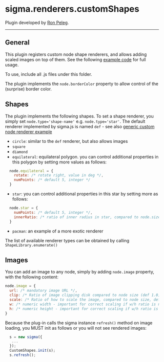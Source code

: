 sigma.renderers.customShapes
==================

Plugin developed by [Ron Peleg](https://github.com/rpeleg1970).

---
## General
This plugin registers custom node shape renderers, and allows adding scaled images on top of them. See the following [example code](../../examples/plugin-customShapes.html) for full usage.

To use, include all .js files under this folder.

The plugin implements the `node.borderColor` property to allow control of the (surprise) border color.

## Shapes
The plugin implements the following shapes. To set a shape renderer, you simply set `node.type='shape-name'` e.g. `node.type='star'`. The default renderer implemented by sigma.js is named `def` - see also [generic custom node renderer example](../../examples/custom-node-renderer.html)
  * `circle`: similar to the `def` renderer, but also allows images
  * `square`
  * `diamond`
  * `equilateral`: equilateral polygon. you can control additional properties in this polygon by setting more values as follows:
````javascript
  node.equilateral = {
    rotate: /* rotate right, value in deg */,
    numPoints: /* default 5, integer */ 
  }
````
  * `star`:  you can control additional properties in this star by setting more as follows:
````javascript
  node.star = {
    numPoints: /* default 5, integer */,
    innerRatio: /* ratio of inner radius in star, compared to node.size */
  }
````
  * `pacman`: an example of a more exotic renderer

The list of available renderer types can be obtained by calling `ShapeLibrary.enumerate()`

## Images
You can add an image to any node, simply by adding `node.image` property, with the following content:
````javascript
node.image = {
  url: /* mandatory image URL */,
  clip: /* Ratio of image clipping disk compared to node size (def 1.0) - see example to how we adapt this to differenmt shapes */,
  scale: /* Ratio of how to scale the image, compared to node size, default 1.0 */,
  w: /* numeric width - important for correct scaling if w/h ratio is not 1.0 */,
  h: /* numeric height - important for correct scaling if w/h ratio is not 1.0 */
}
````
Because the plug-in calls the sigma instance `refresh()` method on image loading, you MUST init as follows or you will not see rendered images:
````javascript
  s = new sigma({
   ...
  });
  CustomShapes.init(s);
  s.refresh();
````
